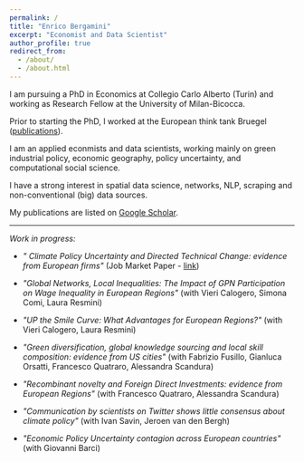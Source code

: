 ```yaml
---
permalink: /
title: "Enrico Bergamini"
excerpt: "Economist and Data Scientist"
author_profile: true
redirect_from: 
  - /about/
  - /about.html
---
```


I am pursuing a PhD in Economics at Collegio Carlo Alberto (Turin) and working as Research Fellow at the University of Milan-Bicocca.

Prior to starting the PhD, I worked at the European think tank Bruegel ([publications](https://bruegel.org/author/enrico-bergamini)).

I am an applied econmists and data scientists, working mainly on green industrial policy, economic geography, policy uncertainty, and computational social science. 

I have a strong interest in spatial data science, networks, NLP, scraping and non-conventional (big) data sources.

My publications are listed on [Google Scholar](https://scholar.google.com/citations?user=qedxNoIAAAAJ&hl=en).


------

_Work in progress:_

* _" Climate Policy Uncertainty and Directed Technical Change: evidence from European firms"_ (Job Market Paper - [link](https://www.enricobergamini.it/EnricoBergamini_JMP.pdf))

* _"Global Networks, Local Inequalities: The Impact of GPN Participation on Wage Inequality in European Regions"_ (with Vieri Calogero, Simona Comi, Laura Resmini)

* _"UP the Smile Curve: What Advantages for European Regions?"_ (with Vieri Calogero, Laura Resmini)

* _"Green diversification, global knowledge sourcing and local skill composition: evidence from US cities"_ (with Fabrizio Fusillo, Gianluca Orsatti, Francesco Quatraro, Alessandra Scandura)

* _"Recombinant novelty and Foreign Direct Investments: evidence from European Regions"_ (with Francesco Quatraro, Alessandra Scandura)

* _"Communication by scientists on Twitter shows little consensus about climate policy"_ (with Ivan Savin, Jeroen van den Bergh)

* _"Economic Policy Uncertainty contagion across European countries"_ (with Giovanni Barci)
